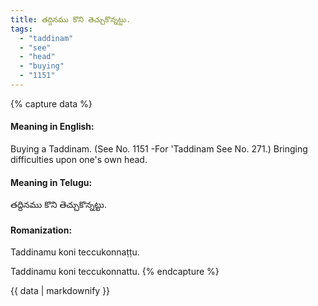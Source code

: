 ```yaml
---
title: తద్దినము కొని తెచ్చుకొన్నట్టు.
tags:
  - "taddinam"
  - "see"
  - "head"
  - "buying"
  - "1151"
---
```


{% capture data %}
#### Meaning in English:
Buying a Taddinam.
(See No. 1151 -For 'Taddinam See No. 271.)
Bringing difficulties upon one's own head.

#### Meaning in Telugu:
తద్దినము కొని తెచ్చుకొన్నట్టు.

#### Romanization:
Taddinamu koni teccukonnaṭṭu.

Taddinamu koni teccukonnattu.
{% endcapture %}

{{ data | markdownify }}

